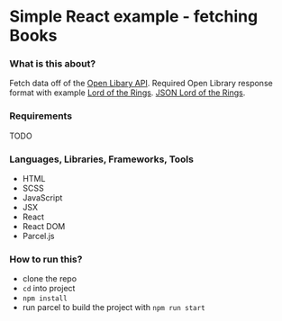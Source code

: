 # Simple React example - fetching Books

### What is this about?
Fetch data off of the [Open Libary API](https://openlibrary.org/developers/api).
Required Open Library response format with example [Lord of the Rings](https://openlibrary.org/dev/docs/api/search).
[JSON Lord of the Rings](https://openlibrary.org/search.json?q=the+lord+of+the+rings).

### Requirements
TODO

### Languages, Libraries, Frameworks, Tools
- HTML
- SCSS
- JavaScript
- JSX
- React
- React DOM
- Parcel.js

### How to run this?
- clone the repo
- `cd` into project
- `npm install`
- run parcel to build the project with `npm run start`